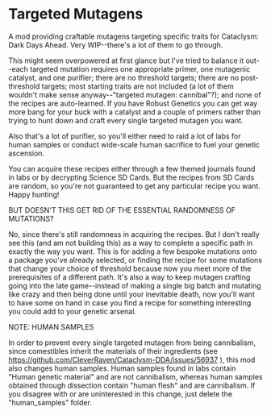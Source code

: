 # Targeted Mutagens

A mod providing craftable mutagens targeting specific traits for Cataclysm: Dark Days Ahead. Very WIP--there's a lot of them to go through.

This might seem overpowered at first glance but I've tried to balance it out--each targeted mutation requires one appropriate primer, one mutagenic catalyst, and one purifier; there are no threshold targets; there are no post-threshold targets; most starting traits are not included (a lot of them wouldn't make sense anyway--"targeted mutagen: cannibal"?); and none of the recipes are auto-learned. If you have Robust Genetics you can get way more bang for your buck with a catalyst and a couple of primers rather than trying to hunt down and craft every single targeted mutagen you want. 

Also that's a lot of purifier, so you'll either need to raid a lot of labs for human samples or conduct wide-scale human sacrifice to fuel your genetic ascension. 

You can acquire these recipes either through a few themed journals found in labs or by decrypting Science SD Cards. But the recipes from SD Cards are random, so you're not guaranteed to get any particular recipe you want. Happy hunting! 

BUT DOESN'T THIS GET RID OF THE ESSENTIAL RANDOMNESS OF MUTATIONS?

No, since there's still randomness in acquiring the recipes. But I don't really see this (and am not building this) as a way to complete a specific path in exactly the way you want. This is for adding a few bespoke mutations onto a package you've already selected, or finding the recipe for some mutations that change your choice of threshold because now you meet more of the prerequisites of a different path. It's also a way to keep mutagen crafting going into the late game--instead of making a single big batch and mutating like crazy and then being done until your inevitable death, now you'll want to have some on hand in case you find a recipe for something interesting you could add to your genetic arsenal. 

NOTE: HUMAN SAMPLES

In order to prevent every single targeted mutagen from being cannibalism, since comestibles inherit the materials of their ingredients (see https://github.com/CleverRaven/Cataclysm-DDA/issues/56937 ), this mod also changes human samples. Human samples found in labs contain "Human genetic material" and are not cannibalism, whereas human samples obtained through dissection contain "human flesh" and are cannibalism. If you disagree with or are uninterested in this change, just delete the "human_samples" folder.
